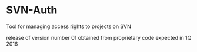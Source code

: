 # SVN-Auth
Tool for managing access rights to projects on SVN

release of version number 01 obtained from proprietary code expected in 1Q 2016
